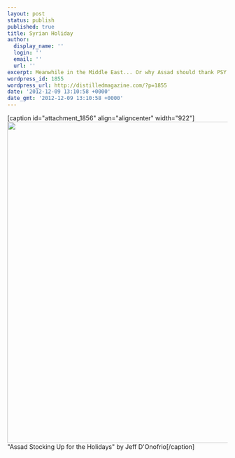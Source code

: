 ```yaml
---
layout: post
status: publish
published: true
title: Syrian Holiday
author:
  display_name: ''
  login: ''
  email: ''
  url: ''
excerpt: Meanwhile in the Middle East... Or why Assad should thank PSY.
wordpress_id: 1855
wordpress_url: http://distilledmagazine.com/?p=1855
date: '2012-12-09 13:10:58 +0000'
date_gmt: '2012-12-09 13:10:58 +0000'
---
```

<p>[caption id="attachment_1856" align="aligncenter" width="922"]<a href="http://distilledmagazine.com/wp-content/uploads/2012/12/assad.jpg"><img class=" wp-image-1856   " title="assad" alt="" src="http://distilledmagazine.com/wp-content/uploads/2012/12/assad-1024x817.jpg" width="922" height="735" /></a> "Assad Stocking Up for the Holidays" by Jeff D'Onofrio[/caption]</p>
<p style="text-align: center;"> </p>
